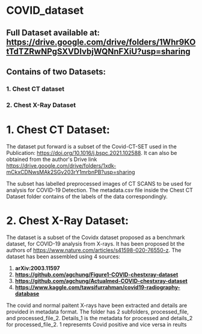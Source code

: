 # COVID_dataset

## Full Dataset available at: https://drive.google.com/drive/folders/1Whr9KOtTdTZRwNPgSXVDIvbjWQNnFXiU?usp=sharing

## Contains of two Datasets:
### 1. Chest CT dataset 
### 2. Chest X-Ray Dataset

# 1. Chest CT Dataset:

The dataset put forward is a subset of the Covid-CT-SET used in the Publication: https://doi.org/10.1016/j.bspc.2021.102588. It can also be obtained from the author's Drive link https://drive.google.com/drive/folders/1xdk-mCkxCDNwsMAk2SGv203rY1mrbnPB?usp=sharing

The subset has labelled preprocessed images of CT SCANS to be used for analysis for COVID-19 Detection. The metadata.csv file inside the Chest CT Dataset folder contains of the labels of the data correspondingly. 

# 2. Chest X-Ray Dataset:

The dataset is a subset of the Covidx dataset proposed as a benchmark dataset, for COVID-19 analysis from X-rays. It has been proposed bt the authors of https://www.nature.com/articles/s41598-020-76550-z. The dataset has been assembled using 4 sources:

1. **arXiv:2003.11597**
2. **https://github.com/agchung/Figure1-COVID-chestxray-dataset**
3. **https://github.com/agchung/Actualmed-COVID-chestxray-dataset**
4. **https://www.kaggle.com/tawsifurrahman/covid19-radiography-database**

The covid and normal paitent X-rays have been extracted and details are provided in metadata format. The folder has 2 subfolders, processed_file, and processed_file_2. Details_1 is the metadata for processed and details_2 for processed_file_2. 1 represemts Covid positive and vice versa in reults
